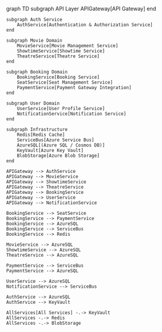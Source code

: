 graph TD
    subgraph API Layer
        APIGateway[API Gateway]
    end

    subgraph Auth Service
        AuthService[Authentication & Authorization Service]
    end

    subgraph Movie Domain
        MovieService[Movie Management Service]
        ShowtimeService[Showtime Service]
        TheatreService[Theatre Service]
    end

    subgraph Booking Domain
        BookingService[Booking Service]
        SeatService[Seat Management Service]
        PaymentService[Payment Gateway Integration]
    end

    subgraph User Domain
        UserService[User Profile Service]
        NotificationService[Notification Service]
    end

    subgraph Infrastructure
        Redis[Redis Cache]
        ServiceBus[Azure Service Bus]
        AzureSQL[(Azure SQL / Cosmos DB)]
        KeyVault[Azure Key Vault]
        BlobStorage[Azure Blob Storage]
    end

    APIGateway --> AuthService
    APIGateway --> MovieService
    APIGateway --> ShowtimeService
    APIGateway --> TheatreService
    APIGateway --> BookingService
    APIGateway --> UserService
    APIGateway --> NotificationService

    BookingService --> SeatService
    BookingService --> PaymentService
    BookingService --> AzureSQL
    BookingService --> ServiceBus
    BookingService --> Redis

    MovieService --> AzureSQL
    ShowtimeService --> AzureSQL
    TheatreService --> AzureSQL

    PaymentService --> ServiceBus
    PaymentService --> AzureSQL

    UserService --> AzureSQL
    NotificationService --> ServiceBus

    AuthService --> AzureSQL
    AuthService --> KeyVault

    AllServices[All Services] -.-> KeyVault
    AllServices -.-> Redis
    AllServices -.-> BlobStorage
